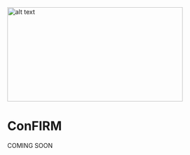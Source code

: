 <img src="https://github.com/SoftwareLanguagesSecurityLab/ConFIRM/blob/master/img/confirm_flow.png" alt="alt text" width="400" height="215">

# ConFIRM
COMING SOON
